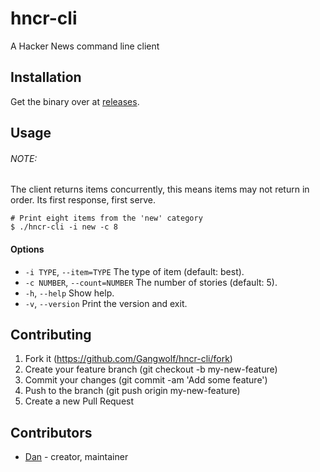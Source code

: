 # hncr-cli

A Hacker News command line client

## Installation

Get the binary over at [releases](https://github.com/Gangwolf/hncr-cli/releases).

## Usage

###### NOTE: 
The client returns items concurrently, this means
items may not return in order. Its first response, first serve.

```shell
# Print eight items from the 'new' category
$ ./hncr-cli -i new -c 8
```

#### Options
 * `-i TYPE`, `--item=TYPE` The type of item (default: best).
 * `-c NUMBER`, `--count=NUMBER` The number of stories (default: 5).
 * `-h`, `--help` Show help.
 * `-v`, `--version` Print the version and exit.

## Contributing

1. Fork it (https://github.com/Gangwolf/hncr-cli/fork)
2. Create your feature branch (git checkout -b my-new-feature)
3. Commit your changes (git commit -am 'Add some feature')
4. Push to the branch (git push origin my-new-feature)
5. Create a new Pull Request

## Contributors

- [Dan](https://github.com/Gangwolf) - creator, maintainer